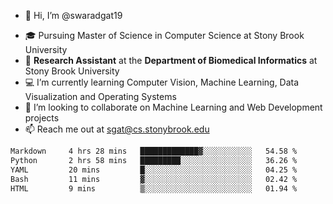 - 👋 Hi, I’m @swaradgat19
<!-- - 👀 I’m interested in  -->
- 🎓 Pursuing Master of Science in Computer Science at Stony Brook University
- :microscope: **Research Assistant** at the **Department of Biomedical Informatics** at Stony Brook University 
- 💻 I’m currently learning Computer Vision, Machine Learning, Data Visualization and Operating Systems
- 💞️ I’m looking to collaborate on Machine Learning and Web Development projects 
- 📫 Reach me out at sgat@cs.stonybrook.edu

<!--START_SECTION:waka-->

```txt
Markdown     4 hrs 28 mins   █████████████▓░░░░░░░░░░░   54.58 %
Python       2 hrs 58 mins   █████████░░░░░░░░░░░░░░░░   36.26 %
YAML         20 mins         █░░░░░░░░░░░░░░░░░░░░░░░░   04.25 %
Bash         11 mins         ▓░░░░░░░░░░░░░░░░░░░░░░░░   02.42 %
HTML         9 mins          ▒░░░░░░░░░░░░░░░░░░░░░░░░   01.94 %
```

<!--END_SECTION:waka-->

<!---
swaradgat19/swaradgat19 is a ✨ special ✨ repository because its `README.md` (this file) appears on your GitHub profile.
You can click the Preview link to take a look at your changes.
--->
